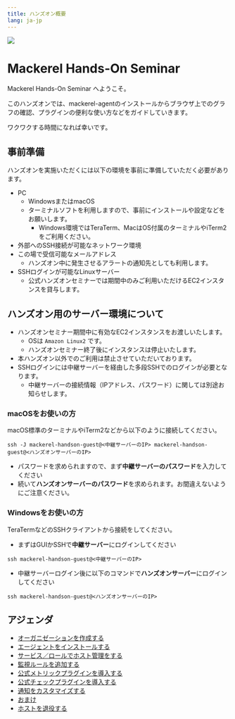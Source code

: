 ```yaml
---
title: ハンズオン概要
lang: ja-jp
---
```


![](https://mackerel.io/files/images/brand-assets/logo.svg)

# Mackerel Hands-On Seminar

Mackerel Hands-On Seminar へようこそ。

このハンズオンでは、mackerel-agentのインストールからブラウザ上でのグラフの確認、プラグインの便利な使い方などをガイドしていきます。

ワクワクする時間になれば幸いです。

## 事前準備

ハンズオンを実施いただくには以下の環境を事前に準備していただく必要があります。

- PC
  - WindowsまたはmacOS
  - ターミナルソフトを利用しますので、事前にインストールや設定などをお願いします。
    - Windows環境ではTeraTerm、MacはOS付属のターミナルやiTerm2をご利用ください。
- 外部へのSSH接続が可能なネットワーク環境
- この場で受信可能なメールアドレス
  - ハンズオン中に発生させるアラートの通知先としても利用します。
- SSHログインが可能なLinuxサーバー
  - 公式ハンズオンセミナーでは期間中のみご利用いただけるEC2インスタンスを貸与します。

## ハンズオン用のサーバー環境について

- ハンズオンセミナー期間中に有効なEC2インスタンスをお渡しいたします。
  - OSは `Amazon Linux2` です。
  - ハンズオンセミナー終了後にインスタンスは停止いたします。
- 本ハンズオン以外でのご利用は禁止させていただいております。
- SSHログインには中継サーバーを経由した多段SSHでのログインが必要となります。
  - 中継サーバーの接続情報（IPアドレス、パスワード）に関しては別途お知らせします。

### macOSをお使いの方
macOS標準のターミナルやiTerm2などから以下のように接続してください。
```shell
ssh -J mackerel-handson-guest@<中継サーバーのIP> mackerel-handson-guest@<ハンズオンサーバーのIP>
```
- パスワードを求められますので、まず**中継サーバーのパスワード**を入力してください
- 続いて**ハンズオンサーバーのパスワード**を求められます。お間違えないようにご注意ください。

### Windowsをお使いの方
TeraTermなどのSSHクライアントから接続をしてください。

- まずはGUIかSSHで**中継サーバー**にログインしてください
```shell
ssh mackerel-handson-guest@<中継サーバーのIP>
```
- 中継サーバーログイン後に以下のコマンドで**ハンズオンサーバー**にログインしてください
```shell
ssh mackerel-handson-guest@<ハンズオンサーバーのIP>
```

## アジェンダ

- [オーガニゼーションを作成する](/01_signup/readme.md)
- [エージェントをインストールする](/02_install_agent/readme.md)
- [サービス／ロールでホスト管理をする](/03_service_role/readme.md)
- [監視ルールを追加する](/04_monitors/readme.md)
- [公式メトリックプラグインを導入する](/05_metric_plugins/readme.md)
- [公式チェックプラグインを導入する](/06_check_plugins/readme.md)
- [通知をカスタマイズする](/07_notification/readme.md)
- [おまけ](/09_extra/readme.md)
- [ホストを退役する](/16_retire_host/readme.md)
